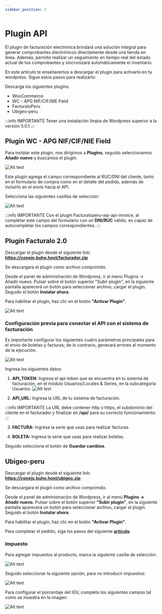 ```yaml
---
sidebar_position: 3
---
```

# Plugin API

El plugin de facturación electrónica brindará una solución integral para generar comprobantes electrónicos directamente desde una tienda en línea. Además, permite realizar un seguimiento en tiempo real del estado actual de tus comprobantes y sincronizará automáticamente el inventario.

En este artículo te enseñaremos a descargar el plugin para activarlo en tu wordpress. Sigue estos pasos para realizarlo:

Descarga los siguientes plugins:

* WooCommerce
* WC - APG NIF/CIF/NIE Field
* FacturaloPeru
* Ubigeo-peru

:::info IMPORTANTE
Tener una instalación limpia de Wordpress superior a la versión 5.0.1
:::

## Plugin WC - APG NIF/CIF/NIE Field

Para instalar este plugin, nos dirigimos a **Plugins**, seguido seleccionamos **Añadir nuevo** y buscamos el plugin.

![Alt text](img/agregar-campo-wc.jpg)

Este plugin agrega el campo correspondiente al RUC/DNI del cliente, tanto en el formulario de compra como en el detalle del pedido, además de incluirlo en el envío hacia el API.

Selecciona las siguientes casillas de selección:

![Alt text](img/campo-nif-cif-nie.jpg)

:::info IMPORTANTE 
Con el plugin Facturaloperu-wp-api-invoice, al completar este campo del formulario con un **DNI/RUC** válido, es capaz de autocompletar los campos correspondientes.
:::

## Plugin Facturalo 2.0

Descargar el plugin desde el siguiente link: **https://conejo.buho.host/facturador.zip**

Se descargara el plugin como archivo comprimido.

Desde el panel de administración de Wordpress, ir al menú Plugins -> Añadir nuevo. Pulsar sobre el botón superior "Subir plugin", en la siguiente pantalla aparecerá un botón para seleccionar archivo, cargar el plugin. Seguido el botón **Instalar ahora**.

Para habilitar el plugin, haz clic en el botón **"Activar Plugin"**.

![Alt text](img/plugin10.jpg)

### Configuración previa para conectar el API con el sistema de facturación

Es importante configurar los siguientes cuatro parámetros principales para el envío de boletas y facturas; de lo contrario, generará errores al momento de la ejecución.

![Alt text](img/plugin7.jpg)

Ingresa los siguientes datos:
 1. **API_TOKEN:** Ingresa el api-token que se encuentra en tu sistema de facturación, en el módulo Usuarios/Locales & Series, en la subcategoría Usuarios.
 ![Alt text](img/plugin8.jpg)
 
 2. **API_URL:** Ingresa la URL de tu sistema de facturación.
 
 :::info IMPORTANTE 
 La URL debe contener http o https, el subdominio del cliente en el facturador y finalizar en **/api/**  para su correcto funcionamiento.
 :::

 3. **FACTURA:** Ingresa la serie que usas para realizar facturas.

 4. **BOLETA:** Ingresa la serie que usas para realizar boletas.

Seguido selecciona el botón de **Guardar cambios**.

## Ubigeo-peru

Descargar el plugin desde el siguiente link: **https://conejo.buho.host/ubigeo.zip**

Se descargara el plugin como archivo comprimido.

Desde el panel de administración de Wordpress, ir al menú **Plugins -> Añadir nuevo.** Pulsar sobre el botón superior **"Subir plugin"**, en la siguiente pantalla aparecerá un botón para seleccionar archivo, cargar el plugin. Seguido el botón **Instalar ahora**.

Para habilitar el plugin, haz clic en el botón **"Activar Plugin"**.

Para completar el pedido, siga los pasos del siguiente **[articulo](https://fastura.github.io/admin/API-rest-documentaci%C3%B3n/Completar-pedido)**.

### Impuesto

Para agregar impuestos al producto, marca la siguiente casilla de selección:

![Alt text](img/impuesto-ubigeo-plugin.jpg)

Seguido seleccionar la siguiente opción, para no introducir impuestos:

![Alt text](img/opciones-impuestos-ubigeo-plugin.jpg)

Para configurar el porcentaje del IGV, complete los siguientes campos tal como se muestra en la imagen:

![Alt text](img/igv-ubigeo-plugin.jpg)
